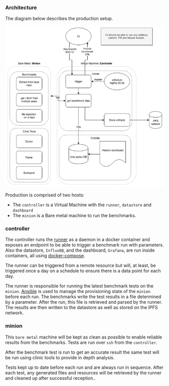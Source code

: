 ### Architecture

The diagram below describes the production setup.

![Production diagram](images/prod-infrastructure.png)

Production is comprised of two hosts:
* The `controller` is a Virtual Machine with the `runner`, `datastore` and `dashboard`
* The `minion` is a Bare metal machine to run the benchmarks.

### controller
The controller runs the [runner](../runner/) as a daemon in a docker container and exposes an endpoint to be able to trigger a benchmark run with parameters.
Also the datastore, `InfluxDB`, and the dashboard, `Grafana`, are run inside containers, all using [docker-compose](https://docs.docker.com/compose/).

The runner can be triggered from a remote resource but will, at least, be triggered once a day on a schedule to ensure there is a data point for each day.

The runner is responsible for running the latest benchmark tests on the `minion`. [Ansible](https://www.ansible.com/) is used to manage the provisioning state of the `minion` before each run. The benchmarks write the test results in a file determined by a parameter. After the run, this file is retrieved and parsed by the runner. The results are then written to the datastore as well as stored on the IPFS network.

### minion
This `bare metal` machine will be kept as clean as possible to enable reliable results from the benchmarks. Tests are run over `ssh` from the `controller`.

After the benchmark test is run to get an accurate result the same test will be run using clinic tools to provide in depth analysis.

Tests kept up to date before each run and are always run in sequence. After each test, any generated files and resources will be retrieved by the runner and cleaned up after successful reception..
